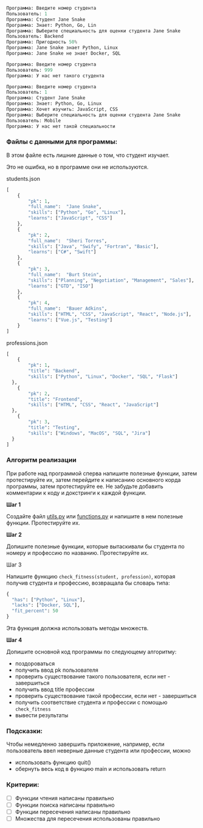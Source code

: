 ```python
Программа: Введите номер студента
Пользователь: 1
Программа: Студент Jane Snake
Программа: Знает: Python, Go, Lin
Программа: Выберите специальность для оценки студента Jane Snake
Пользователь: Backend
Программа: Пригодность 50%
Программа: Jane Snake знает Python, Linux
Программа: Jane Snake не знает Docker, SQL

```

```python
Программа: Введите номер студента
Пользователь: 999
Программа: У нас нет такого студента
```

```python
Программа: Введите номер студента
Пользователь: 1
Программа: Студент Jane Snake
Программа: Знает: Python, Go, Linux
Программа: Хочет изучить: JavaScript, CSS
Программа: Выберите специальность для оценки студента Jane Snake
Пользователь: Mobile
Программа: У нас нет такой специальности
```

### Файлы с данными для программы:

В этом файле есть лишние данные о том, что студент изучает. 

Это не ошибка, но в программе они не используются.

students.json

```python
[
	{ 
		"pk": 1,
		"full_name":  "Jane Snake",
		"skills": ["Python", "Go", "Linux"],
		"learns": ["JavaScript", "CSS"]
	},
	{ 
		"pk": 2,
		"full_name":  "Sheri Torres",
		"skills": ["Java", "Swify", "Fortran", "Basic"],  
		"learns": ["C#", "Swift"]
	},
	{ 
		"pk": 3,
		"full_name":  "Burt Stein",
		"skills": ["Planning", "Negotiation", "Management", "Sales"],  
		"learns": ["GTD", "ISO"]
	},
	{ 
		"pk": 4,
		"full_name":  "Bauer Adkins",
		"skills": ["HTML", "CSS", "JavaScript", "React", "Node.js"],  
		"learns": ["Vue.js", "Testing"]
	}
]
```

professions.json

```python
[
	{
		"pk": 1,
		"title": "Backend",
		"skills": ["Python", "Linux", "Docker", "SQL", "Flask"]
  },
	{
		"pk": 2,
		"title": "Frontend",
		"skills": ["HTML", "CSS", "React", "JavaScript"]
  },
	{
		"pk": 3,
		"title": "Testing",
		"skills": ["Windows", "MacOS", "SQL", "Jira"]
  }
]
```

### Алгоритм реализации

При работе над программой сперва напишите полезные функции, затем протестируйте их, затем  перейдите к написанию основного корда программы, затем протестируйте ее. Не забудьте добавить комментарии к коду и докстринги к каждой функции.

**Шаг 1**

Создайте файл [utils.py](http://utils.py) или [functions.py](http://functions.py) и напишите в нем полезные функции. Протестируйте их. 

**Шаг 2**

Допишите полезные функции, которые вытаскивали бы студента по номеру и профессию по названию. Протестируйте их. 

Шаг 3

Напишите функцию `check_fitness(student, profession)`, которая получив студента и профессию, возвращала бы словарь типа:

```python
{
  "has": ["Python", "Linux"],
  "lacks": ["Docker, SQL"],
  "fit_percent": 50
}
```

Эта функция должна использовать методы множеств.

**Шаг 4** 

Допишите основной код программы по следующему алгоритму:

- поздороваться
- получить ввод pk пользователя
- проверить существование такого пользователя, если нет - завершиться
- получить ввод title профессии
- проверить существование такой профессии, если нет - завершиться
- получить соответствие студента и профессии с помощью  `check_fitness`
- вывести результаты

### Подсказки:

Чтобы немедленно завершить приложение, например, если пользователь ввел неверные данные студента или профессии, можно

- использовать функцию quit()
- обернуть весь код в функцию main и использовать return

### Критерии:

- [ ]  Функции чтения написаны правильно
- [ ]  Функции поиска написаны правильно
- [ ]  Функции пересечения написаны правильно
- [ ]  Множества для пересечения использованы правильно
